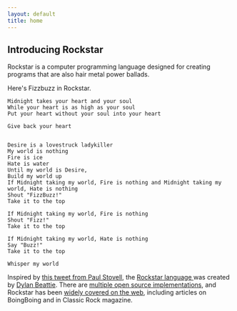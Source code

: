 ```yaml
---
layout: default
title: home
---
```


## Introducing Rockstar
Rockstar is a computer programming language designed for creating programs that are also hair metal power ballads.

Here's Fizzbuzz in Rockstar.

```
Midnight takes your heart and your soul
While your heart is as high as your soul
Put your heart without your soul into your heart

Give back your heart


Desire is a lovestruck ladykiller
My world is nothing 
Fire is ice
Hate is water
Until my world is Desire,
Build my world up
If Midnight taking my world, Fire is nothing and Midnight taking my world, Hate is nothing
Shout "FizzBuzz!"
Take it to the top

If Midnight taking my world, Fire is nothing
Shout "Fizz!"
Take it to the top

If Midnight taking my world, Hate is nothing
Say "Buzz!"
Take it to the top

Whisper my world
```

Inspired by [this tweet from Paul Stovell](https://twitter.com/paulstovell/status/1013960369465782273?lang=en), the [Rockstar language ](/docs) was created by <a href="https://www.dylanbeattie.net/">Dylan Beattie</a>. There are [multiple open source implementations](/code), and Rockstar has been [widely covered on the web](/news), including articles on BoingBoing and in Classic Rock magazine.